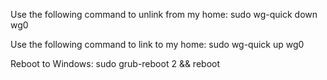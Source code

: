 Use the following command to unlink from my home:
    sudo wg-quick down wg0

Use the following command to link to my home:
    sudo wg-quick up wg0

Reboot to Windows:
    sudo grub-reboot 2 && reboot
